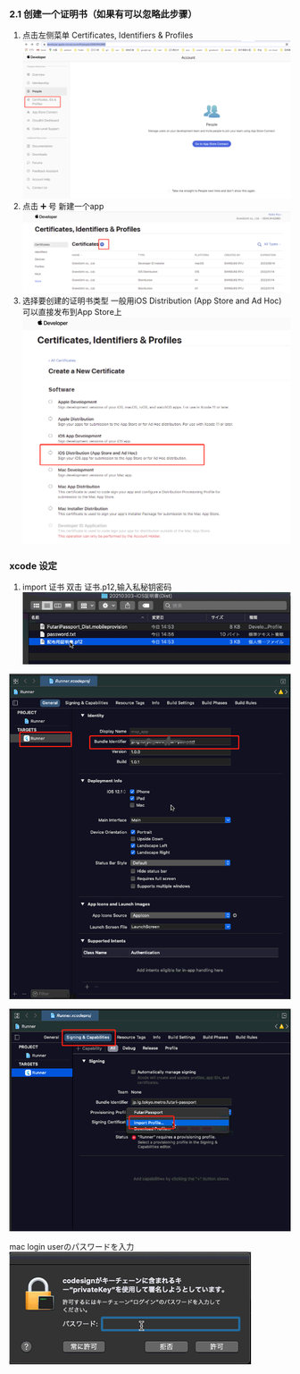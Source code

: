 ### 2.1 创建一个证明书（如果有可以忽略此步骤）
1. 点击左侧菜单 Certificates, Identifiers & Profiles
![](img\2021-03-01-12-37-43.png)
2. 点击 ➕ 号 新建一个app
![](img\2021-03-01-12-53-00.png)
3. 选择要创建的证明书类型
   一般用iOS Distribution (App Store and Ad Hoc) 可以直接发布到App Store上
![](img\2021-03-01-12-55-05.png)

### xcode 设定
1. import 证书
双击 证书.p12,输入私秘钥密码
![](img\2021-03-03-20-54-24.png)

![](img\2021-03-03-20-52-43.png)

![](img\2021-03-03-20-53-23.png)

mac login userのパスワードを入力
![](img\2021-03-03-21-34-35.png)